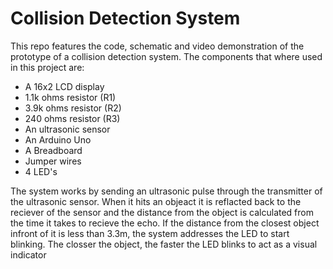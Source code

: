 # Collision Detection System 
This repo features the code, schematic and video demonstration of the prototype of a collision detection system. The components that where used in this project are:
* A 16x2 LCD display 
* 1.1k ohms resistor (R1)
* 3.9k ohms resistor (R2)
* 240 ohms resistor (R3)
* An ultrasonic sensor 
* An Arduino Uno 
* A Breadboard
* Jumper wires
* 4 LED's 

The system works by sending an ultrasonic pulse through the transmitter of the ultrasonic sensor. When it hits an objeact it is reflacted back to the reciever of the sensor and the distance from the object is calculated from the time it takes to recieve the echo. If the distance from the closest object infront of it is less than 3.3m, the system addresses the LED to start blinking. The closser the object, the faster the LED blinks to act as a visual indicator 
